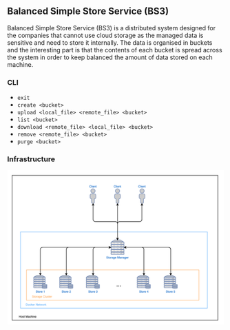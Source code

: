 ## Balanced Simple Store Service (BS3)
Balanced Simple Store Service (BS3) is a distributed system designed for the companies that cannot use cloud storage as the managed data is sensitive and need to store it internally. The data is organised in buckets and the interesting part is that the contents of each bucket is spread across the system in order to keep balanced the amount of data stored on each machine.

### CLI
* `exit`
* `create <bucket>`
* `upload <local_file> <remote_file> <bucket>`
* `list <bucket>`
* `download <remote_file> <local_file> <bucket>`
* `remove <remote_file> <bucket>`
* `purge <bucket>`

### Infrastructure

![](docs/BS3_diagram.png)

